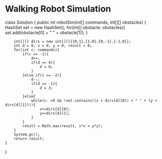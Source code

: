 # Walking Robot Simulation
class Solution {
    public int robotSim(int[] commands, int[][] obstacles) {
        HashSet<String> set = new HashSet();
        for(int[] obstacle: obstacles){
            set.add(obstacle[0] + " " + obstacle[1]);
        }
        
        int[][] dirs = new int[][]{{0,1},{1,0},{0,-1},{-1,0}};
        int d = 0, x = 0, y = 0, result = 0;
        for(int c: commands){
            if(c == -1){
                d++;
                if(d == 4){
                    d = 0;
                }
            }else if(c == -2){
                d--;
                if(d == -1){
                    d = 3;
                }
            }else{
                while(c-->0 && !set.contains((x + dirs[d][0]) + " " + (y + dirs[d][1]))){
                    x+=dirs[d][0];
                    y+=dirs[d][1];
                }
            }
            result = Math.max(result, x*x + y*y);
        }
        System.gc();
        return result;
    }
}